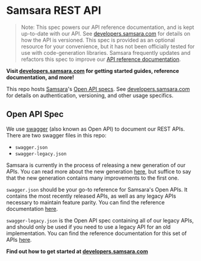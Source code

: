 # Samsara REST API

> Note: This spec powers our API reference documentation, and is kept up-to-date with our API. See [developers.samsara.com](https://developers.samsara.com) for details on how the API is versioned. This spec is provided as an optional resource for your convenience, but it has not been officially tested for use with code-generation libraries. Samsara frequently updates and refactors this spec to improve our [API reference documentation](https://www.samsara.com/api).

**Visit [developers.samsara.com](https://developers.samsara.com) for getting started guides, reference documentation, and more!**

This repo hosts [Samsara](https://www.samsara.com)'s [Open API specs](https://swagger.io/specification/v2). See [developers.samsara.com](https://developers.samsara.com) for details on authentication, versioning, and other usage specifics.

## Open API Spec

We use [swagger](https://swagger.io/specification/v2) (also known as Open API) to document our REST APIs. There are two swagger files in this repo:

- `swagger.json`
- `swagger-legacy.json`

Samsara is currently in the process of releasing a new generation of our APIs. You can read more about the new generation [here](https://developers.samsara.com/docs/introducing-our-next-generation-api), but suffice to say that the new generation contains many improvements to the first one.

`swagger.json` should be your go-to reference for Samsara's Open APIs. It contains the most recently released APIs, as well as any legacy APIs necessary to maintain feature parity. You can find the reference documentation [here](https://www.samsara.com/api).

`swagger-legacy.json` is the Open API spec containing all of our legacy APIs, and should only be used if you need to use a legacy API for an old implementation. You can find the reference documentation for this set of APIs [here](https://www.samsara.com/api-legacy).

**Find out how to get started at [developers.samsara.com](https://developers.samsara.com/docs/getting-started)**
